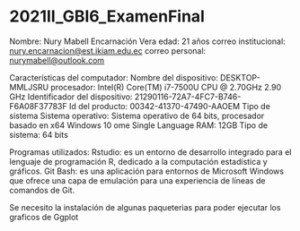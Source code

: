 # 2021II_GBI6_ExamenFinal
Nombre: Nury Mabell Encarnación Vera edad: 21 años correo institucional: nury.encarnacion@est.ikiam.edu.ec correo personal: nurymabell@outlook.com

Características del computador: Nombre del dispositivo: DESKTOP-MMLJSRU procesador: Intel(R) Core(TM) i7-7500U CPU @ 2.70GHz 2.90 GHz Identificador del dispositivo: 21290116-72A7-4FC7-B746-F6A08F37783F Id del producto: 00342-41370-47490-AAOEM Tipo de sistema Sistema operativo: Sistema operativo de 64 bits, procesador basado en x64 Windows 10 ome Single Language RAM: 12GB Tipo de sistema: 64 bits

Programas utilizados:  Rstudio: es un entorno de desarrollo integrado para el lenguaje de programación R, dedicado a la computación estadística y gráficos. Git Bash: es una aplicación para entornos de Microsoft Windows que ofrece una capa de emulación para una experiencia de líneas de comandos de Git. 

Se necesito la instalación de algunas paqueterias para poder ejecutar los graficos de Ggplot 
